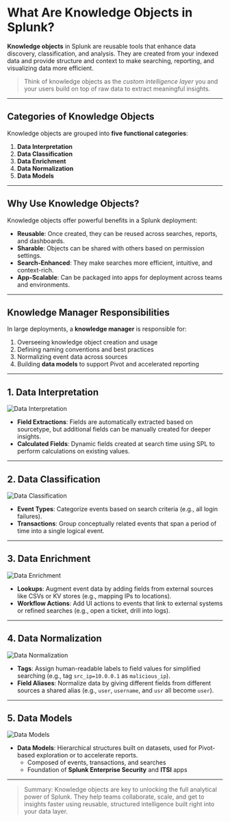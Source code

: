 # What Are Knowledge Objects in Splunk?

**Knowledge objects** in Splunk are reusable tools that enhance data discovery, classification, and analysis. They are created from your indexed data and provide structure and context to make searching, reporting, and visualizing data more efficient.

> Think of knowledge objects as the *custom intelligence layer* you and your users build on top of raw data to extract meaningful insights.

---

## Categories of Knowledge Objects

Knowledge objects are grouped into **five functional categories**:

1. **Data Interpretation**
2. **Data Classification**
3. **Data Enrichment**
4. **Data Normalization**
5. **Data Models**

---

## Why Use Knowledge Objects?

Knowledge objects offer powerful benefits in a Splunk deployment:

- **Reusable**: Once created, they can be reused across searches, reports, and dashboards.
- **Sharable**: Objects can be shared with others based on permission settings.
- **Search-Enhanced**: They make searches more efficient, intuitive, and context-rich.
- **App-Scalable**: Can be packaged into apps for deployment across teams and environments.

---

## Knowledge Manager Responsibilities

In large deployments, a **knowledge manager** is responsible for:

1. Overseeing knowledge object creation and usage
2. Defining naming conventions and best practices
3. Normalizing event data across sources
4. Building **data models** to support Pivot and accelerated reporting

---

## 1. Data Interpretation

![Data Interpretation](https://github.com/user-attachments/assets/f148d9e5-c6dc-401a-8d86-648bccc65583)

- **Field Extractions**: Fields are automatically extracted based on sourcetype, but additional fields can be manually created for deeper insights.
- **Calculated Fields**: Dynamic fields created at search time using SPL to perform calculations on existing values.

---

## 2. Data Classification

![Data Classification](https://github.com/user-attachments/assets/42a710e2-cd1c-4bbe-8977-836c2ceeea53)

- **Event Types**: Categorize events based on search criteria (e.g., all login failures).
- **Transactions**: Group conceptually related events that span a period of time into a single logical event.

---

## 3. Data Enrichment

![Data Enrichment](https://github.com/user-attachments/assets/d7db7792-4392-470b-b0a6-0551fd3c96ba)

- **Lookups**: Augment event data by adding fields from external sources like CSVs or KV stores (e.g., mapping IPs to locations).
- **Workflow Actions**: Add UI actions to events that link to external systems or refined searches (e.g., open a ticket, drill into logs).

---

## 4. Data Normalization

![Data Normalization](https://github.com/user-attachments/assets/cab011f0-7235-4e82-a2a4-e2a67f9f1bcf)

- **Tags**: Assign human-readable labels to field values for simplified searching (e.g., tag `src_ip=10.0.0.1` as `malicious_ip`).
- **Field Aliases**: Normalize data by giving different fields from different sources a shared alias (e.g., `user`, `username`, and `usr` all become `user`).

---

## 5. Data Models

![Data Models](https://github.com/user-attachments/assets/97c6508c-93be-474e-bad4-e89c20a74197)

- **Data Models**: Hierarchical structures built on datasets, used for Pivot-based exploration or to accelerate reports.
  - Composed of events, transactions, and searches
  - Foundation of **Splunk Enterprise Security** and **ITSI** apps

---

> Summary: Knowledge objects are key to unlocking the full analytical power of Splunk. They help teams collaborate, scale, and get to insights faster using reusable, structured intelligence built right into your data layer.

